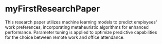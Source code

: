 # myFirstResearchPaper
This research paper utilizes machine learning models to predict employees' work preferences, incorporating metaheuristic algorithms for enhanced performance. Parameter tuning is applied to optimize predictive capabilities for the choice between remote work and office attendance.
